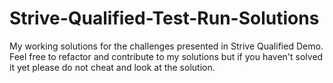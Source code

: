 # Strive-Qualified-Test-Run-Solutions
My working solutions for the challenges presented in Strive Qualified Demo.  Feel free to refactor and contribute to my solutions but if you haven't solved it yet please do not cheat and look at the solution.
